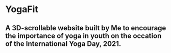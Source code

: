 # YogaFit

## A 3D-scrollable website built by Me to encourage the importance of yoga in youth on the occation of the International Yoga Day, 2021.
